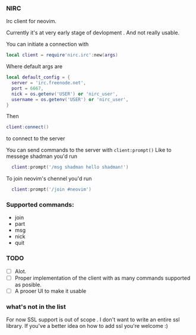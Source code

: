 ### NIRC

Irc client for neovim.

Currently it's at very early stage of devlopment . And not really usable.

You can initiate a connection with

```lua
local client = require'nirc.irc':new(args)
```

Where default args are
```lua
local default_config = {
  server = 'irc.freenode.net',
  port = 6667,
  nick = os.getenv('USER') or 'nirc_user',
  username = os.getenv('USER') or 'nirc_user',
}
```

Then 
```lua
client:connect()
```
to connect to the server


You can send commands to the server with `client:prompt()`
Like to messege shadman you'd run 
```lua
  client:prompt('/msg shadman hello shadman!')
```

To join neovim's chennel you'd run 
```lua
  client:prompt('/join #neovim')
```

### Supported commands:
- join
- part
- msg
- nick
- quit

### TODO
- [ ] Alot.
- [ ] Proper implementation of the client with as many commands supported as posible.
- [ ] A prooer UI to make it usable

### what's not in the list
For now SSL support is out of scope . I don't want to write an entire ssl library.
If you've a better idea on how to add ssl you're welcome :)
